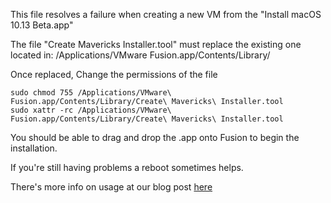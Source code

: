This file resolves a failure when creating a new VM from the "Install macOS 10.13 Beta.app"

The file "Create Mavericks Installer.tool" must replace the existing one located in: /Applications/VMware Fusion.app/Contents/Library/

Once replaced, Change the permissions of the file
```
sudo chmod 755 /Applications/VMware\ Fusion.app/Contents/Library/Create\ Mavericks\ Installer.tool
sudo xattr -rc /Applications/VMware\ Fusion.app/Contents/Library/Create\ Mavericks\ Installer.tool
```
You should be able to drag and drop the .app onto Fusion to begin the installation.

If you're still having problems a reboot sometimes helps.


There's more info on usage at our blog post [here](http://blogs.vmware.com/teamfusion/2016/06/fix-for-installing-macos-sierra-as-a-vm.html)
